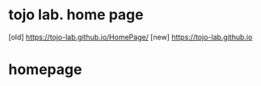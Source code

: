 # tojo lab. home page
[old] https://tojo-lab.github.io/HomePage/
[new] https://tojo-lab.github.io
# homepage
